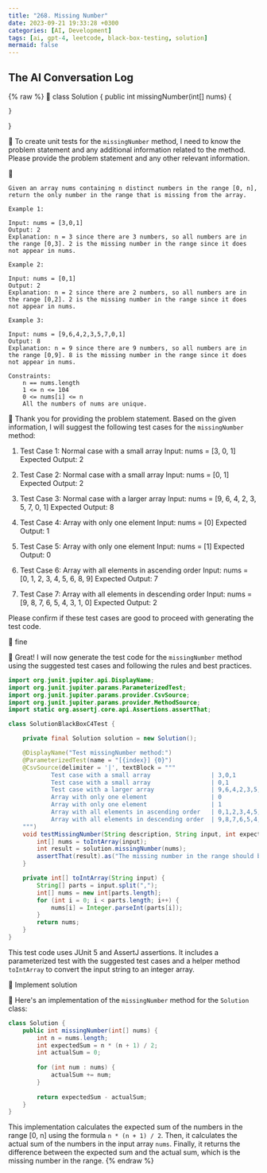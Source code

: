 ```yaml
---
title: "268. Missing Number"
date: 2023-09-21 19:33:28 +0300
categories: [AI, Development]
tags: [ai, gpt-4, leetcode, black-box-testing, solution]
mermaid: false
---
```


## The AI Conversation Log

{% raw %}
👤 class Solution {
    public int missingNumber(int[] nums) {
        
    }
}

🤖 To create unit tests for the `missingNumber` method, I need to know the problem statement and any additional information related to the method. Please provide the problem statement and any other relevant information.

👤 
```plain
Given an array nums containing n distinct numbers in the range [0, n], return the only number in the range that is missing from the array.

Example 1:

Input: nums = [3,0,1]
Output: 2
Explanation: n = 3 since there are 3 numbers, so all numbers are in the range [0,3]. 2 is the missing number in the range since it does not appear in nums.

Example 2:

Input: nums = [0,1]
Output: 2
Explanation: n = 2 since there are 2 numbers, so all numbers are in the range [0,2]. 2 is the missing number in the range since it does not appear in nums.

Example 3:

Input: nums = [9,6,4,2,3,5,7,0,1]
Output: 8
Explanation: n = 9 since there are 9 numbers, so all numbers are in the range [0,9]. 8 is the missing number in the range since it does not appear in nums.

Constraints:
    n == nums.length
    1 <= n <= 104
    0 <= nums[i] <= n
    All the numbers of nums are unique.
```

🤖 Thank you for providing the problem statement. Based on the given information, I will suggest the following test cases for the `missingNumber` method:

1. Test Case 1: Normal case with a small array
   Input: nums = [3, 0, 1]
   Expected Output: 2

2. Test Case 2: Normal case with a small array
   Input: nums = [0, 1]
   Expected Output: 2

3. Test Case 3: Normal case with a larger array
   Input: nums = [9, 6, 4, 2, 3, 5, 7, 0, 1]
   Expected Output: 8

4. Test Case 4: Array with only one element
   Input: nums = [0]
   Expected Output: 1

5. Test Case 5: Array with only one element
   Input: nums = [1]
   Expected Output: 0

6. Test Case 6: Array with all elements in ascending order
   Input: nums = [0, 1, 2, 3, 4, 5, 6, 8, 9]
   Expected Output: 7

7. Test Case 7: Array with all elements in descending order
   Input: nums = [9, 8, 7, 6, 5, 4, 3, 1, 0]
   Expected Output: 2

Please confirm if these test cases are good to proceed with generating the test code.

👤 fine

🤖 Great! I will now generate the test code for the `missingNumber` method using the suggested test cases and following the rules and best practices.

```java
import org.junit.jupiter.api.DisplayName;
import org.junit.jupiter.params.ParameterizedTest;
import org.junit.jupiter.params.provider.CsvSource;
import org.junit.jupiter.params.provider.MethodSource;
import static org.assertj.core.api.Assertions.assertThat;

class SolutionBlackBoxC4Test {

    private final Solution solution = new Solution();

    @DisplayName("Test missingNumber method:")
    @ParameterizedTest(name = "[{index}] {0}")
    @CsvSource(delimiter = '|', textBlock = """
            Test case with a small array                 | 3,0,1               | 2
            Test case with a small array                 | 0,1                 | 2
            Test case with a larger array                | 9,6,4,2,3,5,7,0,1   | 8
            Array with only one element                  | 0                   | 1
            Array with only one element                  | 1                   | 0
            Array with all elements in ascending order   | 0,1,2,3,4,5,6,8,9   | 7
            Array with all elements in descending order  | 9,8,7,6,5,4,3,1,0   | 2
    """)
    void testMissingNumber(String description, String input, int expectedOutput) {
        int[] nums = toIntArray(input);
        int result = solution.missingNumber(nums);
        assertThat(result).as("The missing number in the range should be %d", expectedOutput).isEqualTo(expectedOutput);
    }

    private int[] toIntArray(String input) {
        String[] parts = input.split(",");
        int[] nums = new int[parts.length];
        for (int i = 0; i < parts.length; i++) {
            nums[i] = Integer.parseInt(parts[i]);
        }
        return nums;
    }
}
```

This test code uses JUnit 5 and AssertJ assertions. It includes a parameterized test with the suggested test cases and a helper method `toIntArray` to convert the input string to an integer array.

👤 Implement solution

🤖 Here's an implementation of the `missingNumber` method for the `Solution` class:

```java
class Solution {
    public int missingNumber(int[] nums) {
        int n = nums.length;
        int expectedSum = n * (n + 1) / 2;
        int actualSum = 0;
        
        for (int num : nums) {
            actualSum += num;
        }
        
        return expectedSum - actualSum;
    }
}
```

This implementation calculates the expected sum of the numbers in the range [0, n] using the formula `n * (n + 1) / 2`. Then, it calculates the actual sum of the numbers in the input array `nums`. Finally, it returns the difference between the expected sum and the actual sum, which is the missing number in the range.
{% endraw %}
